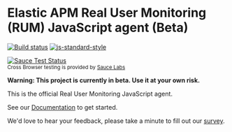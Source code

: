 # Elastic APM Real User Monitoring (RUM) JavaScript agent (Beta)

[![Build status](https://travis-ci.org/elastic/apm-agent-js-base.svg?branch=master)](https://travis-ci.org/elastic/apm-agent-js-base)
[![js-standard-style](https://img.shields.io/badge/code%20style-standard-brightgreen.svg?style=flat)](https://github.com/feross/standard)

[![Sauce Test Status](https://saucelabs.com/browser-matrix/elastic-apm-base.svg)](https://saucelabs.com/u/elastic-apm-base)
<br><sup>Cross Browser testing is provided by [Sauce Labs](https://saucelabs.com/)</sup>

**Warning: This project is currently in beta. Use it at your own risk.**

This is the official Real User Monitoring JavaScript agent.

See our [Documentation](https://www.elastic.co/guide/en/apm/agent/js-base/current/index.html) to get started.

We'd love to hear your feedback, please take a minute to fill out our [survey](https://goo.gl/forms/nLCXGCvziqalzjlP2).


